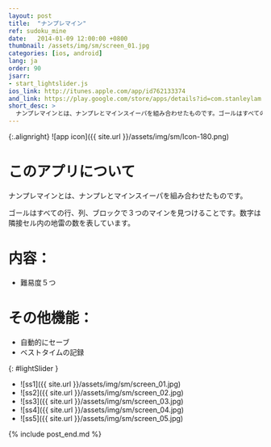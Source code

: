 ```yaml
---
layout: post
title:  "ナンプレマイン"
ref: sudoku_mine
date:   2014-01-09 12:00:00 +0800
thumbnail: /assets/img/sm/screen_01.jpg
categories: [ios, android]
lang: ja
order: 90
jsarr:
- start_lightslider.js
ios_link: http://itunes.apple.com/app/id762133374
and_link: https://play.google.com/store/apps/details?id=com.stanleylam.sudokumine
short_desc: >
  ナンプレマインとは、ナンプレとマインスイーパを組み合わせたものです。ゴールはすべての行、列、ブロックで３つのマインを見つけることです。数字は隣接セル内の地雷の数を表しています。
---
```


{:.alignright}
![app icon]({{ site.url }}/assets/img/sm/Icon-180.png)

# このアプリについて

ナンプレマインとは、ナンプレとマインスイーパを組み合わせたものです。

ゴールはすべての行、列、ブロックで３つのマインを見つけることです。数字は隣接セル内の地雷の数を表しています。

# 内容：
- 難易度５つ

# その他機能：
- 自動的にセーブ
- ベストタイムの記録

{: #lightSlider }
*   ![ss1]({{ site.url }}/assets/img/sm/screen_01.jpg)
*   ![ss2]({{ site.url }}/assets/img/sm/screen_02.jpg)
*   ![ss3]({{ site.url }}/assets/img/sm/screen_03.jpg)
*   ![ss4]({{ site.url }}/assets/img/sm/screen_04.jpg)
*   ![ss5]({{ site.url }}/assets/img/sm/screen_05.jpg)

{% include post_end.md %}
